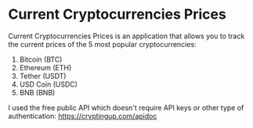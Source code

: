 # Current Cryptocurrencies Prices

Current Cryptocurrencies Prices is an application that allows you to track the current prices of the 5 most popular cryptocurrencies:

1. Bitcoin (BTC)
2. Ethereum (ETH)
3. Tether (USDT)
4. USD Coin (USDC)
5. BNB (BNB)

I used the free public API which doesn't require API keys or other type of authentication:
https://cryptingup.com/apidoc
